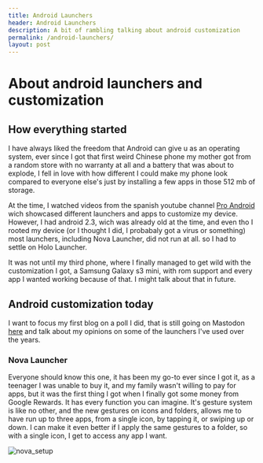 ```yaml
---
title: Android Launchers
header: Android Launchers
description: A bit of rambling talking about android customization
permalink: /android-launchers/
layout: post
---
```


# About android launchers and customization

## How everything started

I have always liked the freedom that Android can give u as an operating system, ever since I got that first weird Chinese phone my mother got from a random store with no warranty at all and a battery that was about to explode, I fell in love with how different I could make my phone look compared to everyone else's just by installing a few apps in those 512 mb of storage.

At the time, I watched videos from the spanish youtube channel [Pro Android](https://www.youtube.com/user/AndroideReview) wich showcased different launchers and apps to customize my device.
However, I had android 2.3, wich was already old at the time, and even tho I rooted my device (or I thought I did, I probabaly got a virus or something) most launchers, including Nova Launcher, did not run at all. so I had to settle on Holo Launcher.

It was not until my third phone, where I finally managed to get wild with the customization I got, a Samsung Galaxy s3 mini, with rom support and every app I wanted working because of that. I might talk about that in future.

## Android customization today
I want to focus my first blog on a poll I did, that is still going on Mastodon [here](https://fosstodon.org/@joeligj12/105670230157355847) and talk about my opinions on some of the launchers I've used over the years.

### Nova Launcher

Everyone should know this one, it has been my go-to ever since I got it, as a teenager I was unable to buy it, and my family wasn't willing to pay for apps, but it was the first thing I got when I finally got some money from Google Rewards.
It has every function you can imagine. It's gesture system is like no other, and the new gestures on icons and folders, allows me to have run up to three apps, from a single icon, by tapping it, or swiping up or down. I can make it even better if I apply the same gestures to a folder, so with a single icon, I get to access any app I want.

![nova_setup](https://raw.githubusercontent.com/joelchrono12/jekyll-site-test.css/main/assets/_images/blogs/2020-02-05/nova_setup.png)








